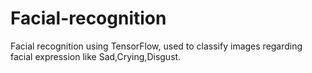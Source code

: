 # Facial-recognition
Facial recognition using TensorFlow, used to classify images regarding facial expression like Sad,Crying,Disgust.
